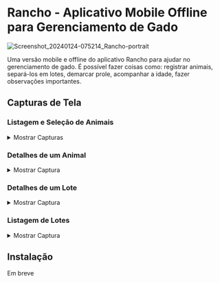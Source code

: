 # Rancho - Aplicativo Mobile Offline para Gerenciamento de Gado

![Screenshot_20240124-075214_Rancho-portrait](https://github.com/gustavohernandes11/rancho-mobile/assets/66632840/8bbf0ba1-4318-4980-8dfa-26ce4f81ec25)

Uma versão mobile e offline do aplicativo Rancho para ajudar no gerenciamento de gado. É possível fazer coisas como: registrar animais, separá-los em lotes, demarcar prole, acompanhar a idade, fazer observações importantes.

## Capturas de Tela

### Listagem e Seleção de Animais
<details>
  <summary>Mostrar Capturas</summary>
  
  <img src="https://github.com/gustavohernandes11/rancho-mobile/assets/66632840/314d86cb-952f-4e60-b3eb-cca7ac89d403" width="500">
  <img src="https://github.com/gustavohernandes11/rancho-mobile/assets/66632840/3a59ce7d-2cc4-4a32-b472-8cdae1b30e5d" width="500">

</details>

### Detalhes de um Animal
<details>
  <summary>Mostrar Captura</summary>
  
  <img src="https://github.com/gustavohernandes11/rancho-mobile/assets/66632840/49afba20-6a0d-46c7-a9b3-1a8bfb448ef3" width="500">

</details>

### Detalhes de um Lote
<details>
  <summary>Mostrar Captura</summary>
  
  <img src="https://github.com/gustavohernandes11/rancho-mobile/assets/66632840/73eb5c39-f3b7-4ddf-bfcf-e335e75c4691" width="500">

</details>

### Listagem de Lotes
<details>
  <summary>Mostrar Captura</summary>
  
  <img src="https://github.com/gustavohernandes11/rancho-mobile/assets/66632840/5ed538ef-ad1e-401f-82b6-0df7b49dc9ea" width="500">

</details>

## Instalação
Em breve
